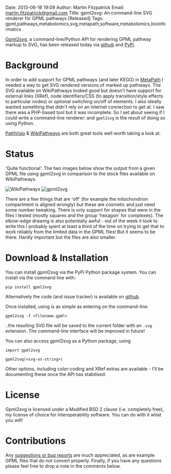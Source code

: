 Date: 2013-06-16 19:09
Author: Martin Fitzpatrick
Email: martin.fitzpatrick@gmail.com
Title: gpml2svg: An command-line SVG renderer for GPML pathways [Released]
Tags: gpml,pathways,metabolomics,svg,metapath,software,metabolomics,bioinformatics

[Gpml2svg][gpml2svg-github], a command-line/Python API for rendering GPML pathway markup to SVG, has been released today via [github][gpml2svg-github] and [PyPi][gpml2svg-pypi].

# Background
In order to add support for GPML pathways (and later KEGG) in [MetaPath][metapath-github] I needed a way to get SVG rendered versions of marked up pathways. The SVG available on WikiPathways looked good but doesn't have support for external links (XRef), node identifiers/CSS (to apply transition/style effects to particular nodes) or optional switching on/off of elements. I also ideally wanted something that didn't rely on an internet connection to get at. I saw there was a PHP-based tool but it was incomplete. So I set about seeing if I could write a command-line renderer: and `gpml2svg` is the result of doing so using Python.

[PathVisio][pathvisio] & [WikiPathways][wikipathways] are both great tools well worth taking a look at.

# Status
'Quite functional'. The two images below show the output from a given GPML file using gpml2svg in comparison to the stock files available on WikiPathways. 

![WikiPathways](/static/images/software/gpml2svg_wikipathways.png)
![gpml2svg](/static/images/software/gpml2svg_gpml2svg.png)


There are a few things that are 'off' (for example the mitochondrion compartment is aligned wrongly) but these are cosmetic and just need some number tweaking. There is only support for shapes that were in the files I tested (mostly squares and the group 'hexagon' for complexes). The elbow-edge drawing is also potentially awful - out of the week it took to write this I probably spent at least a third of the time on trying to get that to work reliably from the limited data in the GPML files! But it seems to be there. Hardly important but the files are also smaller.

# Download & Installation
You can install gpml2svg via the PyPi Python package system. You can install via the command line with:

    pip install gpml2svg

Alternatively the code (and issue tracker) is available on [github][gpml2svg-github].

Once installed, using is as simple as entering on the command-line:

	gpml2svg -f <filename.gpml>
	
..the resulting SVG file will be saved to the current folder with an `.svg` extension. The command-line interface will be improved in future!

You can also access gpml2svg as a Python package, using

	import gpml2svg
	
	gpml2svg(<svg-as-string>)
	
Other options, including color-coding and XRef extras are available - I'll be documenting these once the API has stabilised.

# License
Gpml2svg is licensed under a Modified BSD 2 clause (i.e. completely free), my license of choice for interoperability software. You can do with it what you will!

# Contributions
Any [suggestions or bug reports][gpml2svg-github] are much appreciated, as are example GPML files that do not convert properly. Finally, if you have any questions please feel free to drop a note in the comments below.


 [gpml2svg-github]:https://github.com/mfitzp/gpml2svg
 [metapath-github]: https://github.com/mfitzp/metapath
 [gpml2svg-pypi]: https://pypi.python.orgpypi?:action=display&name=gpml2svg&version=0.1.3
 [pathvisio]: http://www.pathvisio.org/
 [wikipathways]: http://wikipathways.org/

